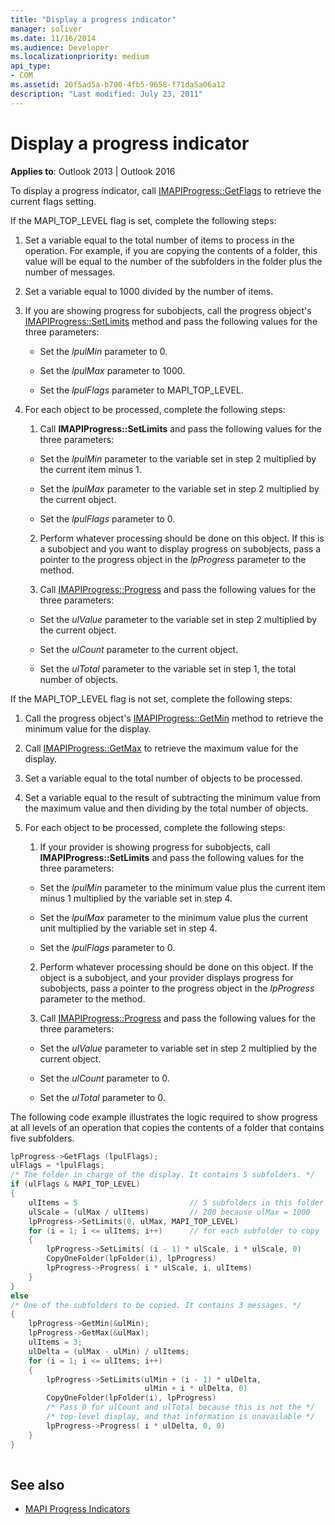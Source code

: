 ```yaml
---
title: "Display a progress indicator"
manager: soliver
ms.date: 11/16/2014
ms.audience: Developer
ms.localizationpriority: medium
api_type:
- COM
ms.assetid: 20f5ad5a-b700-4fb5-9658-f71da5a06a12
description: "Last modified: July 23, 2011"
---
```


# Display a progress indicator
 
**Applies to**: Outlook 2013 | Outlook 2016 
  
To display a progress indicator, call [IMAPIProgress::GetFlags](imapiprogress-getflags.md) to retrieve the current flags setting. 
  
If the MAPI_TOP_LEVEL flag is set, complete the following steps:
  
1. Set a variable equal to the total number of items to process in the operation. For example, if you are copying the contents of a folder, this value will be equal to the number of the subfolders in the folder plus the number of messages. 
    
2. Set a variable equal to 1000 divided by the number of items. 
    
3. If you are showing progress for subobjects, call the progress object's [IMAPIProgress::SetLimits](imapiprogress-setlimits.md) method and pass the following values for the three parameters: 
    
   - Set the  _lpulMin_ parameter to 0. 
    
   - Set the  _lpulMax_ parameter to 1000. 
    
   - Set the  _lpulFlags_ parameter to MAPI_TOP_LEVEL. 
    
4. For each object to be processed, complete the following steps:
    
   1. Call **IMAPIProgress::SetLimits** and pass the following values for the three parameters: 
      
     - Set the  _lpulMin_ parameter to the variable set in step 2 multiplied by the current item minus 1. 
      
     - Set the  _lpulMax_ parameter to the variable set in step 2 multiplied by the current object. 
      
     - Set the  _lpulFlags_ parameter to 0. 
      
   2. Perform whatever processing should be done on this object. If this is a subobject and you want to display progress on subobjects, pass a pointer to the progress object in the _lpProgress_ parameter to the method. 
      
   3. Call [IMAPIProgress::Progress](imapiprogress-progress.md) and pass the following values for the three parameters: 
      
     - Set the  _ulValue_ parameter to the variable set in step 2 multiplied by the current object. 
      
     - Set the  _ulCount_ parameter to the current object. 
      
     - Set the  _ulTotal_ parameter to the variable set in step 1, the total number of objects. 
    
If the MAPI_TOP_LEVEL flag is not set, complete the following steps:
  
1. Call the progress object's [IMAPIProgress::GetMin](imapiprogress-getmin.md) method to retrieve the minimum value for the display. 
    
2. Call [IMAPIProgress::GetMax](imapiprogress-getmax.md) to retrieve the maximum value for the display. 
    
3. Set a variable equal to the total number of objects to be processed. 
    
4. Set a variable equal to the result of subtracting the minimum value from the maximum value and then dividing by the total number of objects.
    
5. For each object to be processed, complete the following steps:
    
   1. If your provider is showing progress for subobjects, call **IMAPIProgress::SetLimits** and pass the following values for the three parameters: 
      
     - Set the  _lpulMin_ parameter to the minimum value plus the current item minus 1 multiplied by the variable set in step 4. 
      
     - Set the  _lpulMax_ parameter to the minimum value plus the current unit multiplied by the variable set in step 4. 
      
     - Set the  _lpulFlags_ parameter to 0. 
      
   2. Perform whatever processing should be done on this object. If the object is a subobject, and your provider displays progress for subobjects, pass a pointer to the progress object in the _lpProgress_ parameter to the method. 
      
   3. Call [IMAPIProgress::Progress](imapiprogress-progress.md) and pass the following values for the three parameters: 
      
     - Set the  _ulValue_ parameter to variable set in step 2 multiplied by the current object. 
      
     - Set the  _ulCount_ parameter to 0. 
      
     - Set the  _ulTotal_ parameter to 0.
    
The following code example illustrates the logic required to show progress at all levels of an operation that copies the contents of a folder that contains five subfolders. 
  
```cpp
lpProgress->GetFlags (lpulFlags);
ulFlags = *lpulFlags;
/* The folder in charge of the display. It contains 5 subfolders. */
if (ulFlags & MAPI_TOP_LEVEL)
{
    ulItems = 5                         // 5 subfolders in this folder
    ulScale = (ulMax / ulItems)         // 200 because ulMax = 1000
    lpProgress->SetLimits(0, ulMax, MAPI_TOP_LEVEL)
    for (i = 1; i <= ulItems; i++)      // for each subfolder to copy
    {
        lpProgress->SetLimits( (i - 1) * ulScale, i * ulScale, 0)
        CopyOneFolder(lpFolder(i), lpProgress)
        lpProgress->Progress( i * ulScale, i, ulItems)
    }
}
else
/* One of the subfolders to be copied. It contains 3 messages. */
{
    lpProgress->GetMin(&ulMin);
    lpProgress->GetMax(&ulMax);
    ulItems = 3;
    ulDelta = (ulMax - ulMin) / ulItems;
    for (i = 1; i <= ulItems; i++)
    {
        lpProgress->SetLimits(ulMin + (i - 1) * ulDelta,
                              ulMin + i * ulDelta, 0)
        CopyOneFolder(lpFolder(i), lpProgress)
        /* Pass 0 for ulCount and ulTotal because this is not the */
        /* top-level display, and that information is unavailable */
        lpProgress->Progress( i * ulDelta, 0, 0)
    }
}
 
```

## See also

- [MAPI Progress Indicators](mapi-progress-indicators.md)
